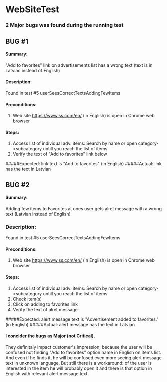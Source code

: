 # WebSiteTest
### 2 Major bugs was found during the running test

## BUG #1 
#### Summary: 
"Add to favorites" link on advertisements list has a wrong text (text is in Latvian instead of English)

#### Description: 
Found in test #5 userSeesCorrectTextsAddingFewItems

#### Preconditions:
1. Web site https://www.ss.com/en/ (in English) is open in Chrome web browser

#### Steps:
1. Access list of individual adv. items:
Search by name or open category->subcategory untill you reach the list of items
2. Verify the text of "Add to favorites" link below

#####Expected: link text is "Add to favorites" (in English)
#####Actual: link has the text in Latvian


## BUG #2 
#### Summary: 
Adding few items to Favorites at ones user gets alret message with a wrong text (Latvian instead of English)

### Description: 
Found in test #5 userSeesCorrectTextsAddingFewItems

#### Preconditions:
1. Web site https://www.ss.com/en/ (in English) is open in Chrome web browser

#### Steps:
1. Access list of individual adv. items:
Search by name or open category->subcategory untill you reach the list of items
2. Check item(s)
3. Click on adding to favorites link
4. Verify the text of alret message

#####Expected: alert message text is "Advertisement added to favorites." (in English)
#####Actual: alert message has the text in Latvian

#### I concider the bugs as Major (not Critical).
They definitaly impact customer's impression, because the user will be confused not finding "Add to favorites" option name in English on items list. And even if he finds it, he will be confused even more seeing alert message text in unknown language. But still there is a workaround: of the user is interested in the item he will probably open it and there is that option in English with relevant alert message text.
